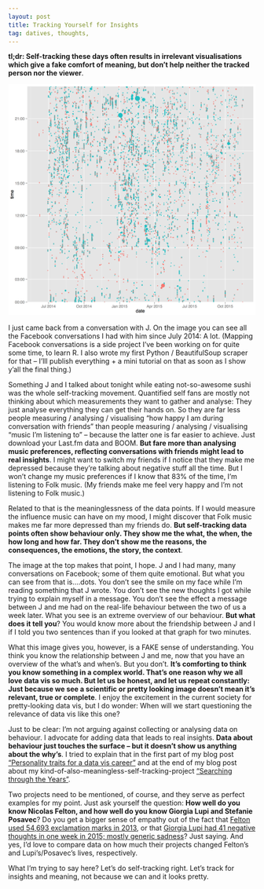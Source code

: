 ```yaml
---
layout: post
title: Tracking Yourself for Insights
tag: datives, thoughts,
---
```


**tl;dr: Self-tracking these days often results in irrelevant visualisations which give a fake comfort of meaning, but don’t help neither the tracked person nor the viewer**. 

![image](/pic/151211_selftracking.png)

I just came back from a conversation with J. On the image you can see all the Facebook conversations I had with him since July 2014: A lot. (Mapping Facebook conversations is a side project I’ve been working on for quite some time, to learn R. I also wrote my first Python / BeautifulSoup scraper for that – I’lll publish everything + a mini tutorial on that as soon as I show y’all the final thing.)

Something J and I talked about tonight while eating not-so-awesome sushi was the whole self-tracking movement. Quantified self fans are mostly not thinking about which measurements they want to gather and analyse: They just analyse everything they can get their hands on. So they are far less people measuring / analysing / visualising “how happy I am during conversation with friends” than people measuring / analysing / visualising “music I’m listening to” – because the latter one is far easier to achieve. Just download your Last.fm data and BOOM. **But fare more than analysing music preferences, reflecting conversations with friends might lead to real insights**. I might want to switch my friends if I notice that they make me depressed because they’re talking about negative stuff all the time. But I won’t change my music preferences if I know that 83% of the time, I’m listening to Folk music. (My friends make me feel very happy and I’m not listening to Folk music.)

Related to that is the meaninglessness of the data points. If I would measure the influence music can have on my mood, I might discover that Folk music makes me far more depressed than my friends do. **But self-tracking data points often show behaviour only. They show me the what, the when, the how long and how far. They don’t show me the reasons, the consequences, the emotions, the story, the context**. 

The image at the top makes that point, I hope. J and I had many, many conversations on Facebook; some of them quite emotional. But what you can see from that is....dots. You don’t see the smile on my face while I’m reading something that J wrote. You don’t see the new thoughts I got while trying to explain myself in a message. You don’t see the effect a message between J and me had on the real-life behaviour between the two of us a week later. What you see is an extreme overview of our behaviour. **But what does it tell you**? You would know more about the friendship between J and I if I told you two sentences than if you looked at that graph for two minutes.

What this image gives you, however, is a FAKE sense of understanding. You think you know the relationship between J and me, now that you have an overview of the what’s and when’s. But you don’t. **It’s comforting to think you know something in a complex world. That’s one reason why we all love data vis so much. But let us be honest, and let us repeat constantly: Just because we see a scientific or pretty looking image doesn’t mean it’s relevant, true or complete**. I enjoy the excitement in the current society for pretty-looking data vis, but I do wonder: When will we start questioning the relevance of data vis like this one?

Just to be clear: I’m not arguing against collecting or analysing data on behaviour. I advocate for adding data that leads to real insights. **Data about behaviour just touches the surface – but it doesn’t show us anything about the why’s**. I tried to explain that in the first part of my blog post [“Personality traits for a data vis career”](http://lisacharlotterost.github.io/2015/01/14/Personality-Traits-for-a-Data-Vis-Career/) and at the end of my blog post about my kind-of-also-meaningless-self-tracking-project [“Searching through the Years”](lisacharlotterost.github.io/2015/06/20/Searching-through-the-years/).

Two projects need to be mentioned, of course, and they serve as perfect examples for my point. Just ask yourself the question: **How well do you know Nicolas Felton, and how well do you know Giorgia Lupi and Stefanie Posavec**? Do you get a bigger sense of empathy out of the fact that [Felton used 54,693 exclamation marks in 2013](http://feltron.com/FAR13_08.html), or that [Giorgia Lupi had 41 negative thoughts in one week in 2015; mostly generic sadness](http://www.dear-data.com/week-38-a-week-of-negative-thoughts)? Just saying. And yes, I’d love to compare data on how much their projects changed Felton’s and Lupi’s/Posavec’s lives, respectively.

What I’m trying to say here? Let’s do self-tracking right. Let’s track for insights and meaning, not because we can and it looks pretty.
